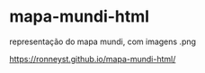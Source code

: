 # mapa-mundi-html

representação do mapa mundi, com imagens .png

https://ronneyst.github.io/mapa-mundi-html/
